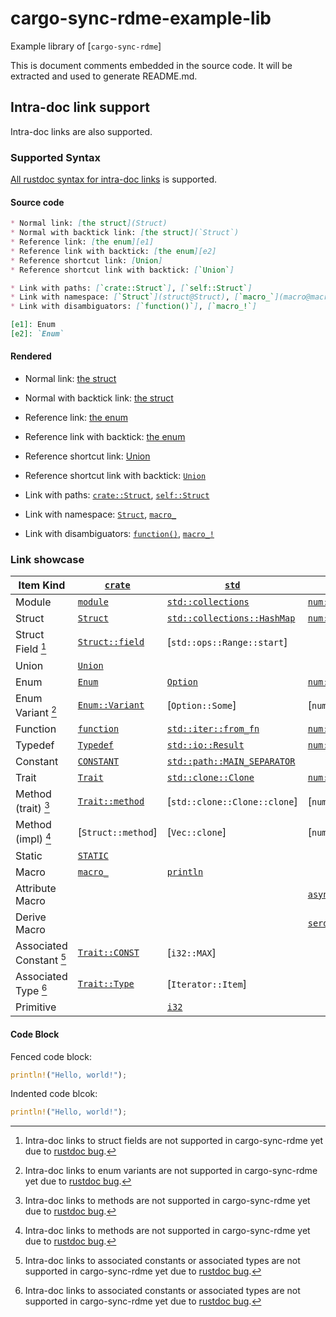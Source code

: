 <!-- cargo-sync-rdme title [[ -->
# cargo-sync-rdme-example-lib
<!-- cargo-sync-rdme ]] -->
<!-- cargo-sync-rdme badge -->
<!-- cargo-sync-rdme rustdoc [[ -->
Example library of \[`cargo-sync-rdme`\]

This is document comments embedded in the source code.
It will be extracted and used to generate README.md.

## Intra-doc link support

Intra-doc links are also supported.

### Supported Syntax

[All rustdoc syntax for intra-doc links](https://doc.rust-lang.org/rustdoc/write-documentation/linking-to-items-by-name.html) is supported.

#### Source code

````markdown
* Normal link: [the struct](Struct)
* Normal with backtick link: [the struct](`Struct`)
* Reference link: [the enum][e1]
* Reference link with backtick: [the enum][e2]
* Reference shortcut link: [Union]
* Reference shortcut link with backtick: [`Union`]

* Link with paths: [`crate::Struct`], [`self::Struct`]
* Link with namespace: [`Struct`](struct@Struct), [`macro_`](macro@macro_)
* Link with disambiguators: [`function()`], [`macro_!`]

[e1]: Enum
[e2]: `Enum`
````

#### Rendered

* Normal link: [the struct](https://gifnksm.github.io/cargo-sync-rdme/cargo_sync_rdme_example_lib/struct.Struct.html)

* Normal with backtick link: [the struct](https://gifnksm.github.io/cargo-sync-rdme/cargo_sync_rdme_example_lib/struct.Struct.html)

* Reference link: [the enum](https://gifnksm.github.io/cargo-sync-rdme/cargo_sync_rdme_example_lib/enum.Enum.html)

* Reference link with backtick: [the enum](https://gifnksm.github.io/cargo-sync-rdme/cargo_sync_rdme_example_lib/enum.Enum.html)

* Reference shortcut link: [Union](https://gifnksm.github.io/cargo-sync-rdme/cargo_sync_rdme_example_lib/union.Union.html)

* Reference shortcut link with backtick: [`Union`](https://gifnksm.github.io/cargo-sync-rdme/cargo_sync_rdme_example_lib/union.Union.html)

* Link with paths: [`crate::Struct`](https://gifnksm.github.io/cargo-sync-rdme/cargo_sync_rdme_example_lib/struct.Struct.html), [`self::Struct`](https://gifnksm.github.io/cargo-sync-rdme/cargo_sync_rdme_example_lib/struct.Struct.html)

* Link with namespace: [`Struct`](https://gifnksm.github.io/cargo-sync-rdme/cargo_sync_rdme_example_lib/struct.Struct.html), [`macro_`](https://gifnksm.github.io/cargo-sync-rdme/cargo_sync_rdme_example_lib/macro.macro_.html)

* Link with disambiguators: [`function()`](https://gifnksm.github.io/cargo-sync-rdme/cargo_sync_rdme_example_lib/fn.function.html), [`macro_!`](https://gifnksm.github.io/cargo-sync-rdme/cargo_sync_rdme_example_lib/macro.macro_.html)

### Link showcase

|Item Kind|[`crate`](https://gifnksm.github.io/cargo-sync-rdme/cargo_sync_rdme_example_lib/index.html)|[`std`](https://doc.rust-lang.org/nightly/std/index.html)|External Crate|
|---------|-------|-----|--------------|
|Module|[`module`](https://gifnksm.github.io/cargo-sync-rdme/cargo_sync_rdme_example_lib/module/index.html)|[`std::collections`](https://doc.rust-lang.org/nightly/std/collections/index.html)|[`num::bigint`](https://docs.rs/num/0.4/num/bigint/index.html)|
|Struct|[`Struct`](https://gifnksm.github.io/cargo-sync-rdme/cargo_sync_rdme_example_lib/struct.Struct.html)|[`std::collections::HashMap`](https://doc.rust-lang.org/nightly/std/collections/hash/map/struct.HashMap.html)|[`num::bigint::BigInt`](https://docs.rs/num-bigint/0.4/num_bigint/bigint/struct.BigInt.html)|
|Struct Field [^1]|[`Struct::field`](https://gifnksm.github.io/cargo-sync-rdme/cargo_sync_rdme_example_lib/struct.Struct.html#structfield.field)|\[`std::ops::Range::start`\]||
|Union|[`Union`](https://gifnksm.github.io/cargo-sync-rdme/cargo_sync_rdme_example_lib/union.Union.html)|||
|Enum|[`Enum`](https://gifnksm.github.io/cargo-sync-rdme/cargo_sync_rdme_example_lib/enum.Enum.html)|[`Option`](https://doc.rust-lang.org/nightly/core/option/enum.Option.html)|[`num::traits::FloatErrorKind`](https://docs.rs/num-traits/0.2/num_traits/enum.FloatErrorKind.html)|
|Enum Variant [^2]|[`Enum::Variant`](https://gifnksm.github.io/cargo-sync-rdme/cargo_sync_rdme_example_lib/enum.Enum.html#variant.Variant)|\[`Option::Some`\]|\[`num::traits::FloatErrorKind::Empty`\]|
|Function|[`function`](https://gifnksm.github.io/cargo-sync-rdme/cargo_sync_rdme_example_lib/fn.function.html)|[`std::iter::from_fn`](https://doc.rust-lang.org/nightly/core/iter/sources/from_fn/fn.from_fn.html)|[`num::abs`](https://docs.rs/num-traits/0.2/num_traits/sign/fn.abs.html)|
|Typedef|[`Typedef`](https://gifnksm.github.io/cargo-sync-rdme/cargo_sync_rdme_example_lib/type.Typedef.html)|[`std::io::Result`](https://doc.rust-lang.org/nightly/std/io/error/type.Result.html)|[`num::BigRational`](https://docs.rs/num-rational/0.4/num_rational/type.BigRational.html)|
|Constant|[`CONSTANT`](https://gifnksm.github.io/cargo-sync-rdme/cargo_sync_rdme_example_lib/constant.CONSTANT.html)|[`std::path::MAIN_SEPARATOR`](https://doc.rust-lang.org/nightly/std/path/constant.MAIN_SEPARATOR.html)||
|Trait|[`Trait`](https://gifnksm.github.io/cargo-sync-rdme/cargo_sync_rdme_example_lib/trait.Trait.html)|[`std::clone::Clone`](https://doc.rust-lang.org/nightly/core/clone/trait.Clone.html)|[`num::Num`](https://docs.rs/num-traits/0.2/num_traits/trait.Num.html)|
|Method (trait) [^3]|[`Trait::method`](https://gifnksm.github.io/cargo-sync-rdme/cargo_sync_rdme_example_lib/Trait/fn.method.html)|\[`std::clone::Clone::clone`\]|\[`num::Num::from_str_radix`\]|
|Method (impl) [^3]|\[`Struct::method`\]|\[`Vec::clone`\]|\[`num::bigint::BigInt::from_str_radix`\]|
|Static|[`STATIC`](https://gifnksm.github.io/cargo-sync-rdme/cargo_sync_rdme_example_lib/static.STATIC.html)|||
|Macro|[`macro_`](https://gifnksm.github.io/cargo-sync-rdme/cargo_sync_rdme_example_lib/macro.macro_.html)|[`println`](https://doc.rust-lang.org/nightly/std/macro.println.html)||
|Attribute Macro|||[`async_trait::async_trait`](https://docs.rs/async-trait/0.1.81/async_trait/attr.async_trait.html)|
|Derive Macro|||[`serde::Serialize`](https://docs.rs/serde_derive/1.0.208/serde_derive/derive.Serialize.html)|
|Associated Constant [^4]|[`Trait::CONST`](https://gifnksm.github.io/cargo-sync-rdme/cargo_sync_rdme_example_lib/trait.Trait.html#associatedconstant.CONST)|\[`i32::MAX`\]||
|Associated Type [^4]|[`Trait::Type`](https://gifnksm.github.io/cargo-sync-rdme/cargo_sync_rdme_example_lib/trait.Trait.html#associatedtype.Type)|\[`Iterator::Item`\]||
|Primitive||[`i32`](https://doc.rust-lang.org/nightly/std/primitive.i32.html)||

[^1]: Intra-doc links to struct fields are not supported in cargo-sync-rdme yet due to [rustdoc bug].

[^2]: Intra-doc links to enum variants are not supported in cargo-sync-rdme yet due to [rustdoc bug].

[^3]: Intra-doc links to methods are not supported in cargo-sync-rdme yet due to [rustdoc bug].

[^4]: Intra-doc links to associated constants or associated types are not supported in cargo-sync-rdme yet due to [rustdoc bug].

#### Code Block

Fenced code block:

````rust
println!("Hello, world!");
````

Indented code blcok:

````rust
println!("Hello, world!");

````

[rustdoc bug]: https://github.com/rust-lang/rust/issues/101687
<!-- cargo-sync-rdme ]] -->

